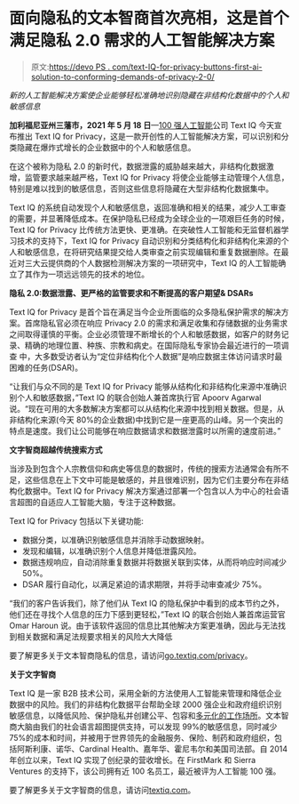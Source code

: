 # 面向隐私的文本智商首次亮相，这是首个满足隐私 2.0 需求的人工智能解决方案

> 原文:[https://devo PS . com/text-IQ-for-privacy-buttons-first-ai-solution-to-conforming-demands-of-privacy-2-0/](https://devops.com/text-iq-for-privacy-debuts-first-ai-solution-to-meet-demands-of-privacy-2-0/)

*新的人工智能解决方案使企业能够轻松准确地识别隐藏在非结构化数据中的个人和敏感信息*

**加利福尼亚州三藩市，2021 年 5 月 18 日**—[100 强人工智能](https://www.analyticsinsight.net/top-100-artificial-companies-in-the-world/)公司 Text IQ 今天宣布推出 Text IQ for Privacy，这是一款开创性的人工智能解决方案，可以识别和分类隐藏在爆炸式增长的企业数据中的个人和敏感信息。

在这个被称为隐私 2.0 的新时代，数据泄露的威胁越来越大，非结构化数据激增，监管要求越来越严格，Text IQ for Privacy 将使企业能够主动管理个人信息，特别是难以找到的敏感信息，否则这些信息将隐藏在大型非结构化数据集中。

Text IQ 的系统自动发现个人和敏感信息，返回准确和相关的结果，减少人工审查的需要，并显著降低成本。在保护隐私已经成为全球企业的一项艰巨任务的时候，Text IQ for Privacy 比传统方法更快、更准确。在突破性人工智能和无监督机器学习技术的支持下，Text IQ for Privacy 自动识别和分类结构化和非结构化来源的个人和敏感信息，在将研究结果提交给人类审查之前实现编辑和重复数据删除。在最近对三大云提供商的个人数据检测解决方案的一项研究中，Text IQ 的人工智能确立了其作为一项远远领先的技术的地位。

**隐私 2.0:数据泄露、更严格的监管要求和不断提高的客户期望& DSARs**

Text IQ for Privacy 是首个旨在满足当今企业所面临的众多隐私保护需求的解决方案。首席隐私官必须在响应 Privacy 2.0 的需求和满足收集和存储数据的业务需求之间取得谨慎的平衡。企业必须管理不断增长的个人和敏感数据，如客户的财务记录、精确的地理位置、种族、宗教和病史。在国际隐私专家协会最近进行的一项调查 中，大多数受访者认为“定位非结构化个人数据”是响应数据主体访问请求时最困难的任务(DSAR)。

“让我们与众不同的是 Text IQ for Privacy 能够从结构化和非结构化来源中准确识别个人和敏感数据，”Text IQ 的联合创始人兼首席执行官 Apoorv Agarwal 说。“现在可用的大多数解决方案都可以从结构化来源中找到相关数据。但是，从非结构化来源(今天 80%的企业数据)中找到它是一座更高的山峰。另一个突出的特点是速度。我们让公司能够在响应数据请求和数据泄露时以所需的速度前进。”

**文字智商超越传统搜索方式**

当涉及到包含个人宗教信仰和病史等信息的数据时，传统的搜索方法通常会有所不足，这些信息在上下文中可能是敏感的，并且很难识别，因为它们主要分布在非结构化数据中。Text IQ for Privacy 解决方案通过部署一个包含以人为中心的社会语言超图的自适应人工智能大脑，专注于这种数据。

Text IQ for Privacy 包括以下关键功能:

*   数据分类，以准确识别敏感信息并消除手动数据映射。
*   发现和编辑，以准确识别个人信息并降低泄露风险。
*   数据违规响应，自动消除重复数据并将数据关联到实体，从而将响应时间减少 50%。
*   DSAR 履行自动化，以满足紧迫的请求期限，并将手动审查减少 75%。

“我们的客户告诉我们，除了他们从 Text IQ 的隐私保护中看到的成本节约之外，他们还在寻找个人信息的压力下感到更轻松，”Text IQ 的联合创始人兼首席运营官 Omar Haroun 说。由于该软件返回的信息比其他解决方案更准确，因此与无法找到相关数据和满足法规要求相关的风险大大降低

要了解更多关于文本智商隐私的信息，请访问[go.textiq.com/privacy](http://go.textiq.com/privacy)。

**关于文字智商**

Text IQ 是一家 B2B 技术公司，采用全新的方法使用人工智能来管理和降低企业数据中的风险。我们的非结构化数据平台帮助全球 2000 强企业和政府组织识别敏感信息，以降低风险、保护隐私并创建公平、包容和[多元化的工作场所](https://www.businesswire.com/news/home/20210331005204/en/Text-IQ-Launches-AI-Solution-to-Identify-Unconscious-Bias-Boost-Diversity-Equity-and-Inclusion)。文本智商大脑由我们的社会语言超图提供支持，可以发现 99%的敏感信息，同时减少 75%的成本和时间，并被用于世界领先的金融服务、保险、制药和政府组织，包括阿斯利康、诺华、Cardinal Health、嘉年华、霍尼韦尔和美国司法部。自 2014 年创立以来，Text IQ 实现了创纪录的营收增长。在 FirstMark 和 Sierra Ventures 的支持下，该公司拥有近 100 名员工，最近被评为人工智能 100 强。

要了解更多关于文字智商的信息，请访问[textiq.com](http://textiq.com/)。